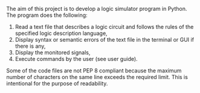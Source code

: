 The aim of this project is to develop a logic simulator program in Python. The program does the following:
1. Read a text file that describes a logic circuit and follows the rules of the specified logic description language,
2. Display syntax or semantic errors of the text file in the terminal or GUI if there is any,
3. Display the monitored signals,
4. Execute commands by the user (see user guide). 

Some of the code files are not PEP 8 compliant because the maximum number of characters on the same line exceeds the required
limit. This is intentional for the purpose of readability.
